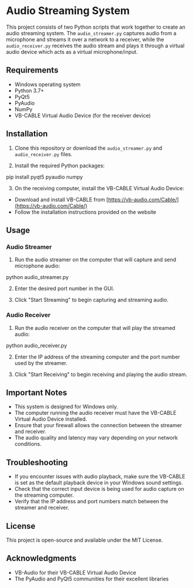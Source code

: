 # Audio Streaming System

This project consists of two Python scripts that work together to create an audio streaming system. The `audio_streamer.py` captures audio from a microphone and streams it over a network to a receiver, while the `audio_receiver.py` receives the audio stream and plays it through a virtual audio device which acts as a virtual microphone/input.

## Requirements

- Windows operating system
- Python 3.7+
- PyQt5
- PyAudio
- NumPy
- VB-CABLE Virtual Audio Device (for the receiver device)

## Installation

1. Clone this repository or download the `audio_streamer.py` and `audio_receiver.py` files.

2. Install the required Python packages:

pip install pyqt5 pyaudio numpy

3. On the receiving computer, install the VB-CABLE Virtual Audio Device:
- Download and install VB-CABLE from [https://vb-audio.com/Cable/](https://vb-audio.com/Cable/)
- Follow the installation instructions provided on the website

## Usage

### Audio Streamer

1. Run the audio streamer on the computer that will capture and send microphone audio:

python audio_streamer.py

2. Enter the desired port number in the GUI.

3. Click "Start Streaming" to begin capturing and streaming audio.

### Audio Receiver

1. Run the audio receiver on the computer that will play the streamed audio:

python audio_receiver.py

2. Enter the IP address of the streaming computer and the port number used by the streamer.

3. Click "Start Receiving" to begin receiving and playing the audio stream.

## Important Notes

- This system is designed for Windows only.
- The computer running the audio receiver must have the VB-CABLE Virtual Audio Device installed.
- Ensure that your firewall allows the connection between the streamer and receiver.
- The audio quality and latency may vary depending on your network conditions.

## Troubleshooting

- If you encounter issues with audio playback, make sure the VB-CABLE is set as the default playback device in your Windows sound settings.
- Check that the correct input device is being used for audio capture on the streaming computer.
- Verify that the IP address and port numbers match between the streamer and receiver.

## License

This project is open-source and available under the MIT License.

## Acknowledgments

- VB-Audio for their VB-CABLE Virtual Audio Device
- The PyAudio and PyQt5 communities for their excellent libraries
